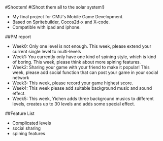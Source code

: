 #Shootem!
#(Shoot them all to the solar system!)

 - My final project for CMU's Mobile Game Development.
 - Based on Spritebuilder, Cocos2d-x and X-code.
 - Compatible with ipad and iphone.

##PM report

 - Week0: Only one level is not enough. This week, please extend your current single level to multi-levels
 - Week1: You currently only have one kind of spining style, which is kind of boring. This week, please think about more spining features.
 - Week2: Sharing your game with your friend to make it popular! This week, please add social function that can post your game in your social network
 - Week3: This week, please record your game highest score. 
 - Week4: This week please add suitable background music and sound effect.
 - Week5: This week, Yichen adds three background musics to different levels, creates up to 30 levels and adds some special effect.
 
##Feature List
 - Complicated levels
 - social sharing
 - spining features
